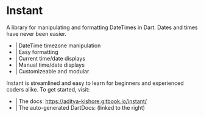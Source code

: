 # Instant

A library for manipulating and formatting DateTimes in Dart.
Dates and times have never been easier.
- | DateTime timezone manipulation
- | Easy formatting
- | Current time/date displays
- | Manual time/date displays
- | Customizeable and modular

Instant is streamlined and easy to learn for beginners and
experienced coders alike. To get started, visit:
- | The docs: https://aditya-kishore.gitbook.io/instant/
- | The auto-generated DartDocs: (linked to the right) 

